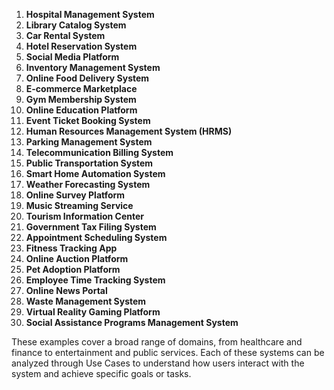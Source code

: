 
1. **Hospital Management System**
2. **Library Catalog System**
3. **Car Rental System**
4. **Hotel Reservation System**
5. **Social Media Platform**
6. **Inventory Management System**
7. **Online Food Delivery System**
8. **E-commerce Marketplace**
9. **Gym Membership System**
10. **Online Education Platform**
11. **Event Ticket Booking System**
12. **Human Resources Management System (HRMS)**
13. **Parking Management System**
14. **Telecommunication Billing System**
15. **Public Transportation System**
16. **Smart Home Automation System**
17. **Weather Forecasting System**
18. **Online Survey Platform**
19. **Music Streaming Service**
20. **Tourism Information Center**
21. **Government Tax Filing System**
22. **Appointment Scheduling System**
23. **Fitness Tracking App**
24. **Online Auction Platform**
25. **Pet Adoption Platform**
26. **Employee Time Tracking System**
27. **Online News Portal**
28. **Waste Management System**
29. **Virtual Reality Gaming Platform**
30. **Social Assistance Programs Management System**

These examples cover a broad range of domains, from healthcare and finance to entertainment and public services. Each of these systems can be analyzed through Use Cases to understand how users interact with the system and achieve specific goals or tasks.